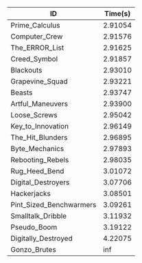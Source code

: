 |ID|Time(s)|
|-|-|
|Prime_Calculus|2.91054|
|Computer_Crew|2.91576|
|The_ERROR_List|2.91625|
|Creed_Symbol|2.91857|
|Blackouts|2.93010|
|Grapevine_Squad|2.93221|
|Beasts|2.93747|
|Artful_Maneuvers|2.93900|
|Loose_Screws|2.95042|
|Key_to_Innovation|2.96149|
|The_Hit_Blunders|2.96895|
|Byte_Mechanics|2.97893|
|Rebooting_Rebels|2.98035|
|Rug_Heed_Bend|3.01072|
|Digital_Destroyers|3.07706|
|Hackerjacks|3.08501|
|Pint_Sized_Benchwarmers|3.09261|
|Smalltalk_Dribble|3.11932|
|Pseudo_Boom|3.19122|
|Digitally_Destroyed|4.22075|
|Gonzo_Brutes|inf|
